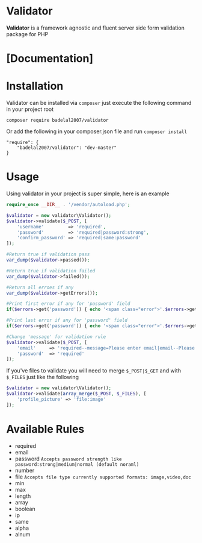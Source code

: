 # Validator
**Validator** is a framework agnostic and fluent server side form validation package for PHP


# [Documentation]

# Installation
Validator can be installed via `composer` just execute the following command
in your project root

```composer require badelal2007/validator```

Or add the following in your composer.json file and run `composer install`

```
"require": {
    "badelal2007/validator": "dev-master"
}
```

# Usage
Using validator in your project is super simple, here is an example
```php
require_once __DIR__ . '/vendor/autoload.php';

$validator = new validator\Validator();
$validator->validate($_POST, [
    'username'         => 'required',
    'password'         => 'required|password:strong',
    'confirm_password' => 'required|same:password'
]);

#Return true if validation pass
var_dump($validator->passed());

#Return true if validation failed
var_dump($validator->failed());

#Return all erroes if any
var_dump($validator->getErrors());

#Print first error if any for 'password' field
if($errors->get('password')) { echo '<span class="error">'.$errors->get('password')->first().'</span>'; }

#Print last error if any for 'password' field
if($errors->get('password')) { echo '<span class="error">'.$errors->get('password')->last().'</span>'; }

#Change 'message' for validation rule
$validator->validate($_POST, [
    'email'     => 'required--message=Please enter email|email--Please enter valid email ID.',
    'password'  => 'required'
]);

```
If you've files to validate you will need to merge `$_POST|$_GET` and with `$_FILES` just like the following
```php
$validator = new validator\Validator();
$validator->validate(array_merge($_POST, $_FILES), [
    'profile_picture' => 'file:image'
]);
```

# Available Rules
- required
- email 
- password `Accepts password strength like password:strong|medium|normal (default noraml)` 
- number
- file `Accepts file type currently supported formats: image,video,doc`
- min
- max
- length
- array
- boolean
- ip
- same
- alpha
- alnum
